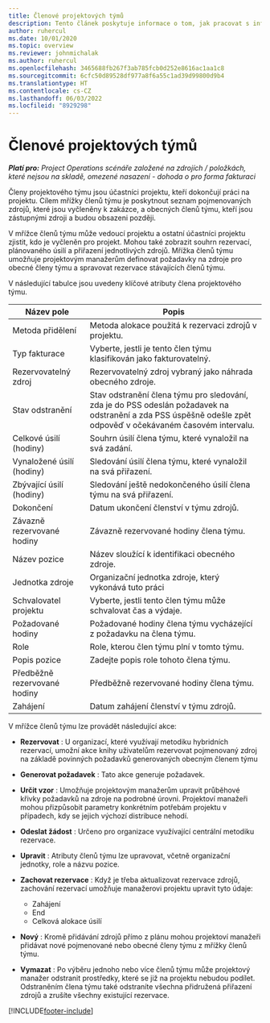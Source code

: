 ```yaml
---
title: Členové projektových týmů
description: Tento článek poskytuje informace o tom, jak pracovat s informacemi o členech projektového týmu, atributy a plánováním.
author: ruhercul
ms.date: 10/01/2020
ms.topic: overview
ms.reviewer: johnmichalak
ms.author: ruhercul
ms.openlocfilehash: 3465688fb267f3ab785fcb0d252e8616ac1aa1c8
ms.sourcegitcommit: 6cfc50d89528df977a8f6a55c1ad39d99800d9b4
ms.translationtype: HT
ms.contentlocale: cs-CZ
ms.lasthandoff: 06/03/2022
ms.locfileid: "8929298"
---
```

# <a name="project-team-members"></a>Členové projektových týmů

_**Platí pro:** Project Operations scénáře založené na zdrojích / položkách, které nejsou na skladě, omezené nasazení - dohoda o pro forma fakturaci_

Členy projektového týmu jsou účastníci projektu, kteří dokončují práci na projektu. Cílem mřížky členů týmu je poskytnout seznam pojmenovaných zdrojů, které jsou vyčleněny k zakázce, a obecných členů týmu, kteří jsou zástupnými zdroji a budou obsazeni později.

V mřížce členů týmu může vedoucí projektu a ostatní účastníci projektu zjistit, kdo je vyčleněn pro projekt. Mohou také zobrazit souhrn rezervací, plánovaného úsilí a přiřazení jednotlivých zdrojů. Mřížka členů týmu umožňuje projektovým manažerům definovat požadavky na zdroje pro obecné členy týmu a spravovat rezervace stávajících členů týmu.

V následující tabulce jsou uvedeny klíčové atributy člena projektového týmu.

| Název pole          | Popis                                                                                                                                                                  |
|--------------------------|-----------------------------------------------------------------------------------------------------------------------------------------------------------------------------------|
| Metoda přidělení        | Metoda alokace použitá k rezervaci zdrojů v projektu.                                                                         |
| Typ fakturace             | Vyberte, jestli je tento člen týmu klasifikován jako fakturovatelný.                                                                                                                                       |
| Rezervovatelný zdroj        | Rezervovatelný zdroj vybraný jako náhrada obecného zdroje.                                                                                                                   |
| Stav odstranění            | Stav odstranění člena týmu pro sledování, zda je do PSS odeslán požadavek na odstranění a zda PSS úspěšně odešle zpět odpověď v očekávaném časovém intervalu. |
| Celkové úsilí (hodiny)     | Souhrn úsilí člena týmu, které vynaložil na svá zadání.                                                                                                                         |
| Vynaložené úsilí (hodiny) | Sledování úsilí člena týmu, které vynaložil na svá přiřazení.                                                                                           |
| Zbývající úsilí (hodiny) | Sledování ještě nedokončeného úsilí člena týmu na svá přiřazení.                                                                                    |
| Dokončení                   | Datum ukončení členství v týmu zdrojů.                                                                                                                                            |
| Závazně rezervované hodiny        | Závazně rezervované hodiny člena týmu.                                                                                                                                                                |
| Název pozice            | Název sloužící k identifikaci obecného zdroje.                                                                                                                                   |
| Jednotka zdroje          | Organizační jednotka zdroje, který vykonává tuto práci                                                                                                                      |
| Schvalovatel projektu         | Vyberte, jestli tento člen týmu může schvalovat čas a výdaje.                                                                                                                     |
| Požadované hodiny           | Požadované hodiny člena týmu vycházející z požadavku na člena týmu.                                                                                                                       |
| Role                     | Role, kterou člen týmu plní v tomto týmu.                                                                                                                                |
| Popis pozice     | Zadejte popis role tohoto člena týmu.                                                                                                                             |
| Předběžně rezervované hodiny        | Předběžně rezervované hodiny člena týmu.                                                                                                                                                                 |
| Zahájení                    | Datum zahájení členství v týmu zdrojů.                                                                                                                                          |

V mřížce členů týmu lze provádět následující akce:

- **Rezervovat** : U organizací, které využívají metodiku hybridních rezervací, umožní akce knihy uživatelům rezervovat pojmenovaný zdroj na základě povinných požadavků generovaných obecným členem týmu
- **Generovat požadavek** : Tato akce generuje požadavek.
- **Určit vzor** : Umožňuje projektovým manažerům upravit průběhové křivky požadavků na zdroje na podrobné úrovni. Projektoví manažeři mohou přizpůsobit parametry konkrétním potřebám projektu v případech, kdy se jejich výchozí distribuce nehodí.
- **Odeslat žádost** : Určeno pro organizace využívající centrální metodiku rezervace.
- **Upravit** : Atributy členů týmu lze upravovat, včetně organizační jednotky, role a názvu pozice.
- **Zachovat rezervace** : Když je třeba aktualizovat rezervace zdrojů, zachování rezervací umožňuje manažerovi projektu upravit tyto údaje:

    - Zahájení
    - End
    - Celková alokace úsilí

- **Nový** : Kromě přidávání zdrojů přímo z plánu mohou projektoví manažeři přidávat nové pojmenované nebo obecné členy týmu z mřížky členů týmu.
- **Vymazat** : Po výběru jednoho nebo více členů týmu může projektový manažer odstranit prostředky, které se již na projektu nebudou podílet. Odstraněním člena týmu také odstraníte všechna přidružená přiřazení zdrojů a zrušíte všechny existující rezervace.


[!INCLUDE[footer-include](../includes/footer-banner.md)]